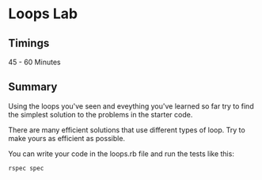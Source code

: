 # Loops Lab

## Timings

45 - 60 Minutes

## Summary

Using the loops you've seen and eveything you've learned so far try to find the simplest solution to the problems in the starter code.

There are many efficient solutions that use different types of loop. Try to make yours as efficient as possible.

You can write your code in the loops.rb file and run the tests like this:

```ruby
rspec spec
```

